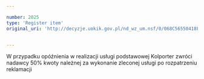 ```yaml
---

number: 2025
type: 'Register item'
original_uri: 'http://decyzje.uokik.gov.pl/nd_wz_um.nsf/0/068C56550418FE24C125779600324BEE?OpenDocument'


---
```


W przypadku opóźnienia w realizacji usługi podstawowej Kolporter zwróci nadawcy 50% kwoty należnej za wykonanie zleconej usługi po rozpatrzeniu reklamacji
